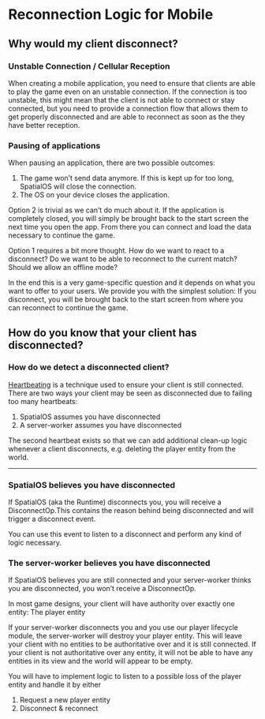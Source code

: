 # Reconnection Logic for Mobile

## **Why would my client disconnect?**

### **Unstable Connection / Cellular Reception**

When creating a mobile application, you need to ensure that clients are able to play the game even on an unstable connection. If the connection is too unstable, this might mean that the client is not able to connect or stay connected, but you need to provide a connection flow that allows them to get properly disconnected and are able to reconnect as soon as the they have better reception.

### **Pausing of applications**

When pausing an application, there are two possible outcomes:

1. The game won’t send data anymore. If this is kept up for too long, SpatialOS will close the connection.
2. The OS on your device closes the application.

Option 2 is trivial as we can’t do much about it. If the application is completely closed, you will simply be brought back to the start screen the next time you open the app. From there you can connect and load the data necessary to continue the game.  


Option 1 requires a bit more thought. How do we want to react to a disconnect? Do we want to be able to reconnect to the current match? Should we allow an offline mode?

In the end this is a very game-specific question and it depends on what you want to offer to your users. We provide you with the simplest solution: If you disconnect, you will be brought back to the start screen from where you can reconnect to continue the game.

## **How do you know that your client has disconnected?**

### **How do we detect a disconnected client?**

[Heartbeating](https://docs.improbable.io/unity/alpha/modules/player-lifecycle/heartbeating) is a technique used to ensure your client is still connected. There are two ways your client may be seen as disconnected due to failing too many heartbeats:

1. SpatialOS assumes you have disconnected
2. A server-worker assumes you have disconnected

The second heartbeat exists so that we can add additional clean-up logic whenever a client disconnects, e.g. deleting the player entity from the world.  
****

### **SpatialOS believes you have disconnected**

If SpatialOS \(aka the Runtime\) disconnects you, you will receive a DisconnectOp.This contains the reason behind being disconnected and will trigger a disconnect event.

You can use this event to listen to a disconnect and perform any kind of logic necessary.

### **The server-worker believes you have disconnected**

If SpatialOS believes you are still connected and your server-worker thinks you are disconnected, you won’t receive a DisconnectOp.

In most game designs, your client will have authority over exactly one entity: The player entity

If your server-worker disconnects you and you use our player lifecycle module, the server-worker will destroy your player entity. This will leave your client with no entities to be authoritative over and it is still connected. If your client is not authoritative over any entity, it will not be able to have any entities in its view and the world will appear to be empty.

You will have to implement logic to listen to a possible loss of the player entity and handle it by either

1. Request a new player entity
2. Disconnect & reconnect

